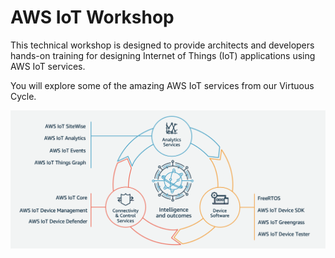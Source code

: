 # AWS IoT Workshop

This technical workshop is designed to provide architects and developers hands-on training for designing Internet of Things (IoT) applications using AWS IoT services.

You will explore some of the amazing AWS IoT services from our Virtuous Cycle.

![image](_media/virtuous_cycle.png)

